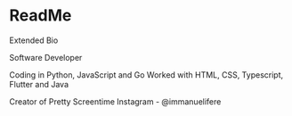 # ReadMe
Extended Bio

Software Developer

Coding in Python, JavaScript and Go
Worked with HTML, CSS, Typescript, Flutter and Java

Creator of Pretty Screentime
Instagram - @immanuelifere
